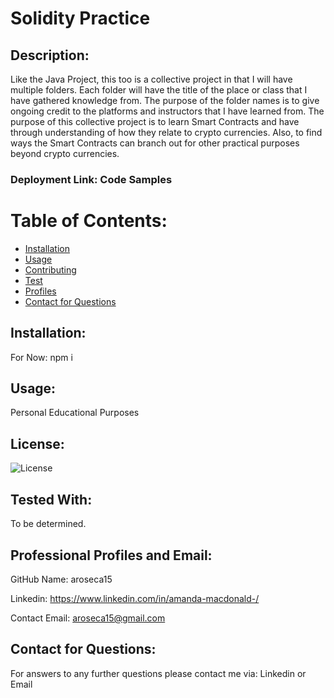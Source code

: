 # Solidity Practice 

## Description:
Like the Java Project, this too is a collective project in that I will have multiple folders. Each folder will have the title of the place or class that I have gathered knowledge from. The purpose of the folder names is to give ongoing credit to the platforms and instructors that I have learned from. The purpose of this collective project is to learn Smart Contracts and have through understanding of how they relate to crypto currencies. Also, to find ways the Smart Contracts can branch out for other practical purposes beyond crypto currencies. 

### Deployment Link: Code Samples


# Table of Contents:
* [Installation](#Installation)
* [Usage](#Usage)
* [Contributing](#Contributing)
* [Test](#Test)
* [Profiles](#Professional-Profiles-&-Email)
* [Contact for Questions](#Contact-for-Questions)
    
## Installation:
For Now:  npm i

## Usage:
Personal Educational Purposes

## License:
![License](https://img.shields.io/badge/License-MIT-green.svg)

## Tested With:
To be determined.

## Professional Profiles and Email:
GitHub Name: aroseca15

Linkedin: https://www.linkedin.com/in/amanda-macdonald-/

Contact Email: aroseca15@gmail.com

## Contact for Questions:
For answers to any further questions please contact me via: Linkedin or Email
